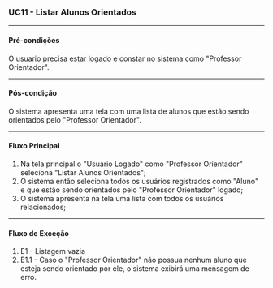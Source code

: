 ### UC11 - Listar Alunos Orientados
---
#### Pré-condições
O usuario precisa estar logado e constar no sistema como "Professor Orientador".

---
#### Pós-condição
O sistema apresenta uma tela com uma lista de alunos que estão sendo orientados pelo "Professor Orientador". 

---
#### Fluxo Principal
1. Na tela principal o "Usuario Logado" como "Professor Orientador" seleciona "Listar Alunos Orientados";
2. O sistema então seleciona todos os usuários registrados como "Aluno" e que estão sendo orientados pelo "Professor Orientador" logado; 
3. O sistema apresenta na tela uma lista com todos os usuários relacionados;

---
#### Fluxo de Exceção
1. E1 - Listagem vazia
2. E1.1 - Caso o "Professor Orientador" não possua nenhum aluno que esteja sendo orientado por ele, o sistema exibirá uma mensagem de erro. 


